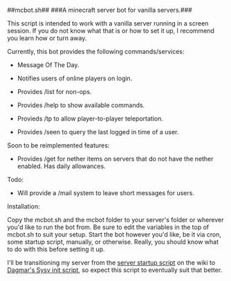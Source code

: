 ##mcbot.sh##
###A minecraft server bot for vanilla servers.###

This script is intended to work with a vanilla server running in a screen session.  If you do not know what that is or how to set it up, I recommend you learn how or turn away.

Currently, this bot provides the following commands/services:

*  Message Of The Day.

*  Notifies users of online players on login.

*  Provides /list for non-ops.

*  Provides /help to show available commands.

*  Provieds /tp to allow player-to-player teleportation.

*  Provides /seen to query the last logged in time of a user.

Soon to be reimplemented features:

*  Provides /get for nether items on servers that do not have the nether enabled.  Has daily allowances.

Todo:

*  Will provide a /mail system to leave short messages for users.

Installation:

Copy the mcbot.sh and the mcbot folder to your server's folder or wherever you'd like to run the bot from.  Be sure to edit the variables in the top of mcbot.sh to suit your setup.  Start the bot however you'd like, be it via cron, some startup script, manually, or otherwise.  Really, you should know what to do with this before setting it up.

I'll be transitioning my server from the [server startup script](http://www.minecraftwiki.net/wiki/Server_startup_script) on the wiki to [Dagmar's Sysv init script](http://www.minecraftforum.net/topic/186525-sysv-init-script-v106-for-linux/), so expect this script to eventually suit that better.